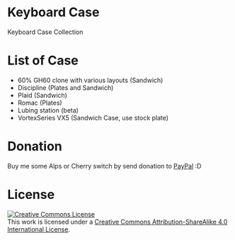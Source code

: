 # Keyboard Case
Keyboard Case Collection

# List of Case
* 60% GH60 clone with various layouts (Sandwich)
* Discipline (Plates and Sandwich)
* Plaid (Sandwich)
* Romac (Plates)
* Lubing station (beta)
* VortexSeries VX5 (Sandwich Case, use stock plate)

# Donation
Buy me some Alps or Cherry switch by send donation to [PayPal](https://paypal.me/sendysuryana) :D

# License
[![Creative Commons License](https://i.creativecommons.org/l/by-sa/4.0/88x31.png)](http://creativecommons.org/licenses/by-sa/4.0/)  
This work is licensed under a [Creative Commons Attribution-ShareAlike 4.0 International License](http://creativecommons.org/licenses/by-sa/4.0/).
